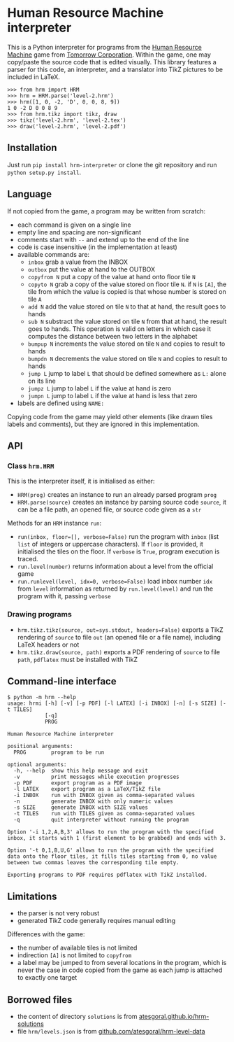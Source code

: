 # Human Resource Machine interpreter

This is a Python interpreter for programs from the [Human Resource Machine](http://tomorrowcorporation.com/humanresourcemachine) game from [Tomorrow Corporation](http://tomorrowcorporation.com).
Within the game, one may copy/paste the source code that is edited visually.
This library features a parser for this code, an interpreter, and a translator into TikZ pictures to be included in LaTeX.

```pycon
>>> from hrm import HRM
>>> hrm = HRM.parse('level-2.hrm')
>>> hrm([1, 0, -2, 'D', 0, 0, 8, 9])
1 0 -2 D 0 0 8 9
>>> from hrm.tikz import tikz, draw
>>> tikz('level-2.hrm', 'level-2.tex')
>>> draw('level-2.hrm', 'level-2.pdf')
```

## Installation

Just run `pip install hrm-interpreter` or clone the git repository and run `python setup.py install`.

## Language

If not copied from the game, a program may be written from scratch:

 * each command is given on a single line
 * empty line and spacing are non-significant
 * comments start with `--` and extend up to the end of the line
 * code is case insensitive (in the implementation at least)
 * available commands are:
   * `inbox` grab a value from the INBOX
   * `outbox` put the value at hand to the OUTBOX
   * `copyfrom N` put a copy of the value at hand onto floor tile `N`
   * `copyto N` grab a copy of the value stored on floor tile `N`.
     if `N` is `[A]`, the tile from which the value is copied is that 
     whose number is stored on tile `A`
   * `add N` add the value stored on tile `N` to that at hand,
     the result goes to hands
   * `sub N` substract the value stored on tile `N` from that at hand,
     the result goes to hands. This operation is valid on letters in which
     case it computes the distance between two letters in the alphabet
   * `bumpup N` increments the value stored on tile `N` and copies to result
     to hands
   * `bumpdn N` decrements the value stored on tile `N` and copies to result
     to hands
   * `jump L` jump to label `L` that should be defined somewhere as
     `L:` alone on its line
   * `jumpz L` jump to label `L` if the value at hand is zero
   * `jumpn L` jump to label `L` if the value at hand is less that zero
 * labels are defined using `NAME:`

Copying code from the game may yield other elements (like drawn tiles labels and comments), but they are ignored in this implementation.

## API

### Class `hrm.HRM`

This is the interpreter itself, it is initialised as either:

 * `HRM(prog)`
   creates an instance to run an already parsed program `prog`
 * `HRM.parse(source)`
   creates an instance by parsing source code `source`,
   it can be a file path, an opened file, or source code given as a `str`

Methods for an `HRM` instance `run`:

 * `run(inbox, floor=[], verbose=False)`
   run the program with `inbox` (list `list` of integers or uppercase characters).
   If `floor` is provided, it initialised the tiles on the floor.
   If `verbose` is `True`, program execution is traced.
 * `run.level(number)`
   returns information about a level from the official game
 * `run.runlevel(level, idx=0, verbose=False)`
   load inbox number `idx` from `level` information as returned by `run.level(level)`
   and run the program with it, passing `verbose`

### Drawing programs

 * `hrm.tikz.tikz(source, out=sys.stdout, headers=False)`
   exports a TikZ rendering of `source` to file `out` (an opened file
   or a file name), including LaTeX headers or not
 * `hrm.tikz.draw(source, path)`
   exports a PDF rendering of `source` to file `path`,
   `pdflatex` must be installed with TikZ

## Command-line interface

```
$ python -m hrm --help
usage: hrmi [-h] [-v] [-p PDF] [-l LATEX] [-i INBOX] [-n] [-s SIZE] [-t TILES]
            [-q]
            PROG

Human Resource Machine interpreter

positional arguments:
  PROG        program to be run

optional arguments:
  -h, --help  show this help message and exit
  -v          print messages while execution progresses
  -p PDF      export program as a PDF image
  -l LATEX    export program as a LaTeX/TikZ file
  -i INBOX    run with INBOX given as comma-separated values
  -n          generate INBOX with only numeric values
  -s SIZE     generate INBOX with SIZE values
  -t TILES    run with TILES given as comma-separated values
  -q          quit interpreter without running the program

Option '-i 1,2,A,B,3' allows to run the program with the specified
inbox, it starts with 1 (first element to be grabbed) and ends with 3.

Option '-t 0,1,B,U,G' allows to run the program with the specified
data onto the floor tiles, it fills tiles starting from 0, no value
between two commas leaves the corresponding tile empty.

Exporting programs to PDF requires pdflatex with TikZ installed.
```

## Limitations

 * the parser is not very robust
 * generated TikZ code generally requires manual editing
 
Differences with the game:
 * the number of available tiles is not limited
 * indirection `[A]` is not limited to `copyfrom`
 * a label may be jumped to from several locations in the program,
   which is never the case in code copied from the game
   as each jump is attached to exactly one target

## Borrowed files

 * the content of directory `solutions` is from
   [atesgoral.github.io/hrm-solutions](http://atesgoral.github.io/hrm-solutions)
 * file `hrm/levels.json` is from 
   [github.com/atesgoral/hrm-level-data](http://github.com/atesgoral/hrm-level-data)
